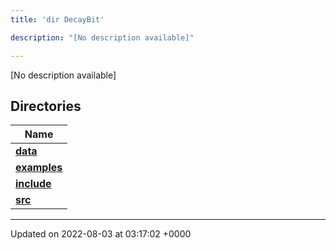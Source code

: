 ```yaml
---
title: 'dir DecayBit'

description: "[No description available]"

---
```







[No description available]

## Directories

| Name           |
| -------------- |
| **[data](/documentation/code/colliderbit_development/files/dir_8fe997977ddeb46c2d5a9c45a7a327f9/#dir-data)**  |
| **[examples](/documentation/code/colliderbit_development/files/dir_f7f1c49d68d0e9e50a92e471faebf0d2/#dir-examples)**  |
| **[include](/documentation/code/colliderbit_development/files/dir_3afb9e2f400de8c7e9b605282e1c5dea/#dir-include)**  |
| **[src](/documentation/code/colliderbit_development/files/dir_6418f39ebee91d99489cd9378d83f0ed/#dir-src)**  |






-------------------------------

Updated on 2022-08-03 at 03:17:02 +0000

